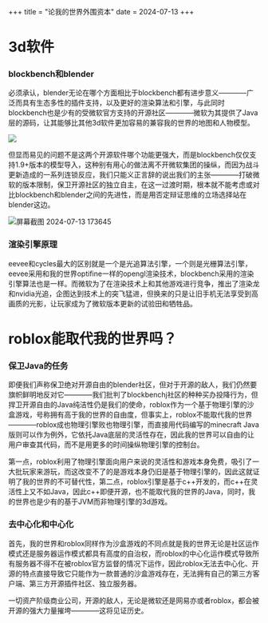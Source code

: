+++
title =  "论我的世界外围资本"
date = 2024-07-13
+++

# 3d软件

### blockbench和blender

必须承认，blender无论在哪个方面相比于blockbench都有进步意义————广泛而具有生态多性的插件支持，以及更好的渲染算法和引擎，与此同时blockbench也是少有的受微软官方支持的开源社区————微软为其提供了Java层的源码，让其能够比其他3d软件更加容易的兼容我的世界的地图和人物模型。

![](https://www.blockbench.net/_nuxt/img/front_page_app.6d99061.png)

但显而易见的问题不是这两个开源软件哪个功能更强大，而是blockbench仅仅支持1.9+版本的模型导入，这种别有用心的做法离不开微软集团的操纵，而因为战斗更新造成的一系列连锁反应，我们只能义正言辞的说出我们的主张————打破微软的版本限制，保卫开源社区的独立自主，在这一过渡时期，根本就不能考虑或对比blockbench和blender之间的先进性，而是用否定辩证思维的立场选择站在blender这边。

![屏幕截图 2024-07-13 173645](https://github.com/user-attachments/assets/87d59bbe-9f71-4299-b199-79bdaa4f2572)

### 渲染引擎原理

eevee和cycles最大的区别就是一个是光追算法引擎，一个则是光栅算法引擎，eevee采用和我的世界optifine一样的opengl渲染技术，blockbench采用的渲染引擎算法也是一样。而微软为了在渲染技术上和其他游戏进行竞争，推出了渲染龙和nvidia光追，企图达到技术上的突飞猛进，但换来的只是让旧手机无法享受到高画质的光影，让玩家成为了微软版本更新的试验田和牺牲品。

# roblox能取代我的世界吗？

### 保卫Java的任务

即便我们声称保卫绝对开源自由的blender社区，但对于开源的敌人，我们仍然要旗帜鲜明地反对它————我们批判了blockbenchj社区的种种买办投降行为，但捍卫开源自由的Java纯洁性仍是我们的使命，roblox作为一个基于物理引擎的沙盒游戏，号称拥有高于我的世界的自由度，但事实上，roblox不能取代我的世界————roblox成也物理引擎败也物理引擎，而直接用代码编写的minecraft Java版则可以作为例外，它依托Java底层的灵活性存在，因此我的世界可以自由的让用户审查其代码，而不是用更多的时间操纵物理引擎的控制台。

第一点，roblox利用了物理引擎面向用户来说的灵活性和游戏本身免费，吸引了一大批玩家来游玩，而这改变不了的是游戏本身仍旧是基于物理引擎的，因此这就证明了我的世界的不可替代性，第二点，roblox引擎是基于c++开发的，而c++在灵活性上又不如Java，因此c++即便开源，也不能取代我的世界的Java，同时，我的世界也是少有的基于JVM而非物理引擎的3d游戏。

### 去中心化和中心化

首先，我的世界和roblox同样作为沙盒游戏的不同点就是我的世界无论是社区运作模式还是服务器运作模式都具有高度的自治权，而roblox的中心化运作模式导致所有服务器不得不在被roblox官方监督的情况下运作，因此roblox无法去中心化、开源的特点直接导致它只能作为一款普通的沙盒游戏存在，无法拥有自己的第三方客户端、第三方开源插件社区、独立服务器。

一切资产阶级商业公司，开源的敌人，无论是微软还是网易亦或者roblox，都会被开源的强大力量摧垮————这将见证历史。
